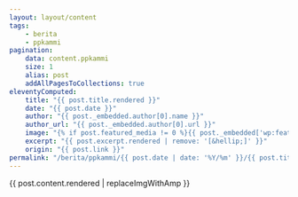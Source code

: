 ```yaml
---
layout: layout/content
tags:
    - berita
    - ppkammi
pagination:
    data: content.ppkammi
    size: 1
    alias: post
    addAllPagesToCollections: true
eleventyComputed:
    title: "{{ post.title.rendered }}"
    date: "{{ post.date }}"
    author: "{{ post._embedded.author[0].name }}"
    author_url: "{{ post._embedded.author[0].url }}"
    image: "{% if post.featured_media != 0 %}{{ post._embedded['wp:featuredmedia'][0].source_url }}{% else %}{{ false }}{% endif %}"
    excerpt: "{{ post.excerpt.rendered | remove: '[&hellip;]' }}"
    origin: "{{ post.link }}"
permalink: "/berita/ppkammi/{{ post.date | date: '%Y/%m' }}/{{ post.title.rendered | url_encode | slug }}.html"
---
```

{{ post.content.rendered | replaceImgWithAmp }}